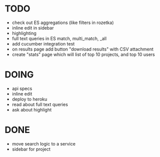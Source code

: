 # TODO
* check out ES aggregations (like filters in rozetka)
* inline edit in sidebar
* highlighting
* full text queries in ES match, multi_match, _all
* add cucumber integration test
* on results page add button "download results" with CSV attachment
* create "stats" page which will list of top 10 projects, and top 10 users

# DOING
* api specs
* inline edit
* deploy to heroku
* read about full text queries
* ask about highlight

# DONE
* move search logic to a service
* sidebar for project
